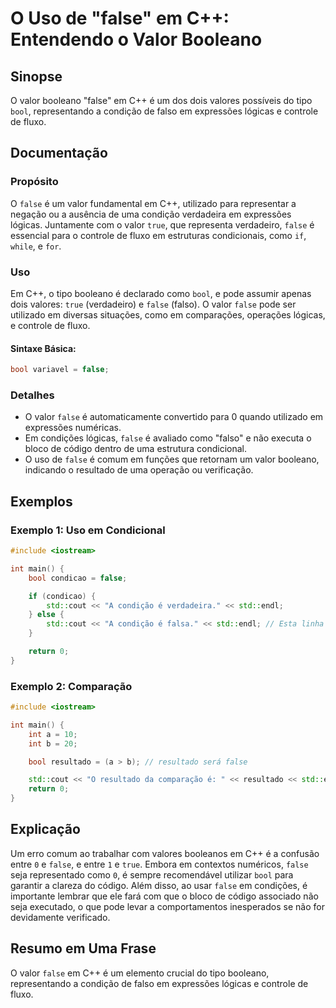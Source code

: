 <!--
Meta Description: # O Uso de "false" em C++: Entendendo o Valor Booleano ## Sinopse O valor booleano "false" em C++ é um dos dois valores possíveis do tipo `bool`, repr...
Meta Keywords: false, valor, bool, resultado, std
-->

# O Uso de "false" em C++: Entendendo o Valor Booleano

## Sinopse
O valor booleano "false" em C++ é um dos dois valores possíveis do tipo `bool`, representando a condição de falso em expressões lógicas e controle de fluxo.

## Documentação
### Propósito
O `false` é um valor fundamental em C++, utilizado para representar a negação ou a ausência de uma condição verdadeira em expressões lógicas. Juntamente com o valor `true`, que representa verdadeiro, `false` é essencial para o controle de fluxo em estruturas condicionais, como `if`, `while`, e `for`.

### Uso
Em C++, o tipo booleano é declarado como `bool`, e pode assumir apenas dois valores: `true` (verdadeiro) e `false` (falso). O valor `false` pode ser utilizado em diversas situações, como em comparações, operações lógicas, e controle de fluxo.

#### Sintaxe Básica:
```cpp
bool variavel = false;
```

### Detalhes
- O valor `false` é automaticamente convertido para 0 quando utilizado em expressões numéricas.
- Em condições lógicas, `false` é avaliado como "falso" e não executa o bloco de código dentro de uma estrutura condicional.
- O uso de `false` é comum em funções que retornam um valor booleano, indicando o resultado de uma operação ou verificação.

## Exemplos
### Exemplo 1: Uso em Condicional
```cpp
#include <iostream>

int main() {
    bool condicao = false;

    if (condicao) {
        std::cout << "A condição é verdadeira." << std::endl;
    } else {
        std::cout << "A condição é falsa." << std::endl; // Esta linha será executada
    }

    return 0;
}
```

### Exemplo 2: Comparação
```cpp
#include <iostream>

int main() {
    int a = 10;
    int b = 20;

    bool resultado = (a > b); // resultado será false

    std::cout << "O resultado da comparação é: " << resultado << std::endl; // Saída: O resultado da comparação é: 0
    return 0;
}
```

## Explicação
Um erro comum ao trabalhar com valores booleanos em C++ é a confusão entre `0` e `false`, e entre `1` e `true`. Embora em contextos numéricos, `false` seja representado como `0`, é sempre recomendável utilizar `bool` para garantir a clareza do código. Além disso, ao usar `false` em condições, é importante lembrar que ele fará com que o bloco de código associado não seja executado, o que pode levar a comportamentos inesperados se não for devidamente verificado.

## Resumo em Uma Frase
O valor `false` em C++ é um elemento crucial do tipo booleano, representando a condição de falso em expressões lógicas e controle de fluxo.